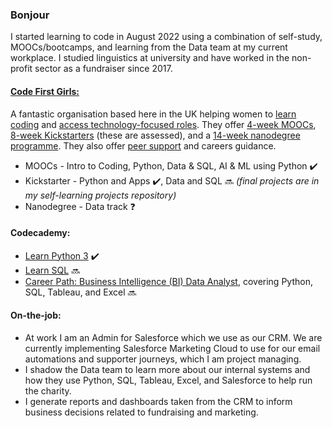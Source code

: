 ### Bonjour

I started learning to code in August 2022 using a combination of self-study, MOOCs/bootcamps, and learning from the Data team at my current workplace. I studied linguistics at university and have worked in the non-profit sector as a fundraiser since 2017. 


#### [Code First Girls:](https://codefirstgirls.com/)

A fantastic organisation based here in the UK helping women to [learn coding](https://codefirstgirls.com/courses/) and [access technology-focused roles](https://codefirstgirls.com/opportunities/). They offer [4-week MOOCs](https://codefirstgirls.com/courses/moocs/), [8-week Kickstarters](https://codefirstgirls.com/courses/classes/coding-kickstarter/) (these are assessed), and a [14-week nanodegree programme](https://codefirstgirls.com/courses/cfgdegree/). They also offer [peer support](https://codefirstgirls.com/community/) and careers guidance.
- MOOCs - Intro to Coding, Python, Data & SQL, AI & ML using Python ✔️
- Kickstarter - Python and Apps ✔️, Data and SQL 🔜 *(final projects are in my self-learning projects repository)*
- Nanodegree - Data track ❓


#### Codecademy:

- [Learn Python 3](https://www.codecademy.com/learn/learn-python-3) ✔️
- [Learn SQL](https://www.codecademy.com/learn/learn-sql) 🔜
- [Career Path: Business Intelligence (BI) Data Analyst](https://www.codecademy.com/learn/paths/bi-data-analyst), covering Python, SQL, Tableau, and Excel 🔜


#### On-the-job:

- At work I am an Admin for Salesforce which we use as our CRM. We are currently implementing Salesforce Marketing Cloud to use for our email automations and supporter journeys, which I am project managing.
- I shadow the Data team to learn more about our internal systems and how they use Python, SQL, Tableau, Excel, and Salesforce to help run the charity.
- I generate reports and dashboards taken from the CRM to inform business decisions related to fundraising and marketing.
